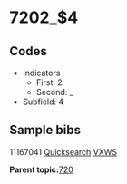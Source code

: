 # 7202\_$4

## Codes

-   Indicators
    -   First: 2
    -   Second: \_
-   Subfield: 4

## Sample bibs

11167041 [Quicksearch](https://search.library.yale.edu/catalog/11167041) [VXWS](http://prodorbis.library.yale.edu:7014/vxws/GetHoldingsService?bibId=11167041)

**Parent topic:**[720](../../tags/720/720.md)

